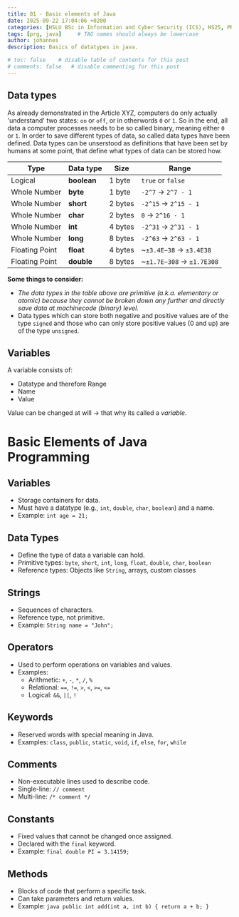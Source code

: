 ```yaml
---
title: 01 - Basic elements of Java
date: 2025-09-22 17:04:06 +0200
categories: [HSLU BSc in Information and Cyber Security (ICS), HS25, PRG]
tags: [prg, java]     # TAG names should always be lowercase
author: johannes
description: Basics of datatypes in java.

# toc: false    # disable table of contents for this post
# comments: false   # disable commenting for this post
---
```


## Data types

As already demonstrated in the Article XYZ, computers do only actually 'understand' two states: `on` or `off`, or in otherwords `0` or `1`. So in the end, all data a computer processes needs to be so called binary, meaning either `0` or `1`. In order to save different types of data, so called data types have been defined. Data types can be unserstood as definitions that have been set by humans at some point, that define what types of data can be stored how.

| Type           | Data type  | Size    | Range                      |
|----------------|------------|---------|----------------------------|
| Logical        | **boolean**| 1 byte  | `true` or `false`          |
| Whole Number   | **byte**   | 1 byte  | `-2^7` → `2^7 - 1`         |
| Whole Number   | **short**  | 2 bytes | `-2^15` → `2^15 - 1`       |
| Whole Number   | **char**   | 2 bytes | `0` → `2^16 - 1`           |
| Whole Number   | **int**    | 4 bytes | `-2^31` → `2^31 - 1`       |
| Whole Number   | **long**   | 8 bytes | `-2^63` → `2^63 - 1`       |
| Floating Point | **float**  | 4 bytes | ~`±3.4E−38` → `±3.4E38`    |
| Floating Point | **double** | 8 bytes | ~`±1.7E−308` → `±1.7E308`  |

**Some things to consider:**

- *The data types in the table above are primitive (a.k.a. elementary or atomic) because they cannot be broken down any further and directly save data at machinecode (binary) level.*
- Data types which can store both negative and positive values are of the type `signed` and those who can only store positive values (0 and up) are of the type `unsigned`.

## Variables

A variable consists of:

- Datatype and therefore Range
- Name
- Value

Value can be changed at will -> that why its called a *variable*.

# Basic Elements of Java Programming

## Variables
- Storage containers for data.
- Must have a datatype (e.g., `int`, `double`, `char`, `boolean`) and a name.
- Example: `int age = 21;`

## Data Types
- Define the type of data a variable can hold.
- Primitive types: `byte`, `short`, `int`, `long`, `float`, `double`, `char`, `boolean`
- Reference types: Objects like `String`, arrays, custom classes

## Strings
- Sequences of characters.
- Reference type, not primitive.
- Example: `String name = "John";`

## Operators
- Used to perform operations on variables and values.
- Examples:
  - Arithmetic: `+`, `-`, `*`, `/`, `%`
  - Relational: `==`, `!=`, `>`, `<`, `>=`, `<=`
  - Logical: `&&`, `||`, `!`

## Keywords
- Reserved words with special meaning in Java.
- Examples: `class`, `public`, `static`, `void`, `if`, `else`, `for`, `while`

## Comments
- Non-executable lines used to describe code.
- Single-line: `// comment`
- Multi-line: `/* comment */`

## Constants
- Fixed values that cannot be changed once assigned.
- Declared with the `final` keyword.
- Example: `final double PI = 3.14159;`

## Methods
- Blocks of code that perform a specific task.
- Can take parameters and return values.
- Example:
  `java
  public int add(int a, int b) {
      return a + b;
  }`
